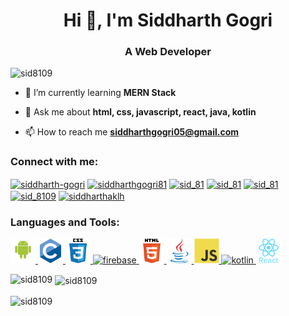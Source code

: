 <h1 align="center">Hi 👋, I'm Siddharth Gogri</h1>
<h3 align="center">A Web Developer</h3>

<p align="left"> <img src="https://komarev.com/ghpvc/?username=sid8109&label=Profile%20views&color=0e75b6&style=flat" alt="sid8109" /> </p>

- 🌱 I’m currently learning **MERN Stack**

- 💬 Ask me about **html, css, javascript, react, java, kotlin**

- 📫 How to reach me **siddharthgogri05@gmail.com**

<h3 align="left">Connect with me:</h3>
<p align="left">
<a href="https://linkedin.com/in/siddharth-gogri" target="blank"><img align="center" src="https://raw.githubusercontent.com/rahuldkjain/github-profile-readme-generator/master/src/images/icons/Social/linked-in-alt.svg" alt="siddharth-gogri" height="30" width="40" /></a>
<a href="https://instagram.com/siddharthgogri81" target="blank"><img align="center" src="https://raw.githubusercontent.com/rahuldkjain/github-profile-readme-generator/master/src/images/icons/Social/instagram.svg" alt="siddharthgogri81" height="30" width="40" /></a>
<a href="https://www.codechef.com/users/sid_81" target="blank"><img align="center" src="https://cdn.jsdelivr.net/npm/simple-icons@3.1.0/icons/codechef.svg" alt="sid_81" height="30" width="40" /></a>
<a href="https://www.hackerrank.com/sid_81" target="blank"><img align="center" src="https://raw.githubusercontent.com/rahuldkjain/github-profile-readme-generator/master/src/images/icons/Social/hackerrank.svg" alt="sid_81" height="30" width="40" /></a>
<a href="https://codeforces.com/profile/sid_81" target="blank"><img align="center" src="https://raw.githubusercontent.com/rahuldkjain/github-profile-readme-generator/master/src/images/icons/Social/codeforces.svg" alt="sid_81" height="30" width="40" /></a>
<a href="https://www.leetcode.com/sid_8109" target="blank"><img align="center" src="https://raw.githubusercontent.com/rahuldkjain/github-profile-readme-generator/master/src/images/icons/Social/leet-code.svg" alt="sid_8109" height="30" width="40" /></a>
<a href="https://auth.geeksforgeeks.org/user/siddharthaklh" target="blank"><img align="center" src="https://raw.githubusercontent.com/rahuldkjain/github-profile-readme-generator/master/src/images/icons/Social/geeks-for-geeks.svg" alt="siddharthaklh" height="30" width="40" /></a>
</p>

<h3 align="left">Languages and Tools:</h3>
<p align="left"> <a href="https://developer.android.com" target="_blank" rel="noreferrer"> <img src="https://raw.githubusercontent.com/devicons/devicon/master/icons/android/android-original-wordmark.svg" alt="android" width="40" height="40"/> </a> <a href="https://www.cprogramming.com/" target="_blank" rel="noreferrer"> <img src="https://raw.githubusercontent.com/devicons/devicon/master/icons/c/c-original.svg" alt="c" width="40" height="40"/> </a> <a href="https://www.w3schools.com/css/" target="_blank" rel="noreferrer"> <img src="https://raw.githubusercontent.com/devicons/devicon/master/icons/css3/css3-original-wordmark.svg" alt="css3" width="40" height="40"/> </a> <a href="https://firebase.google.com/" target="_blank" rel="noreferrer"> <img src="https://www.vectorlogo.zone/logos/firebase/firebase-icon.svg" alt="firebase" width="40" height="40"/> </a> <a href="https://www.w3.org/html/" target="_blank" rel="noreferrer"> <img src="https://raw.githubusercontent.com/devicons/devicon/master/icons/html5/html5-original-wordmark.svg" alt="html5" width="40" height="40"/> </a> <a href="https://www.java.com" target="_blank" rel="noreferrer"> <img src="https://raw.githubusercontent.com/devicons/devicon/master/icons/java/java-original.svg" alt="java" width="40" height="40"/> </a> <a href="https://developer.mozilla.org/en-US/docs/Web/JavaScript" target="_blank" rel="noreferrer"> <img src="https://raw.githubusercontent.com/devicons/devicon/master/icons/javascript/javascript-original.svg" alt="javascript" width="40" height="40"/> </a> <a href="https://kotlinlang.org" target="_blank" rel="noreferrer"> <img src="https://www.vectorlogo.zone/logos/kotlinlang/kotlinlang-icon.svg" alt="kotlin" width="40" height="40"/> </a> <a href="https://reactjs.org/" target="_blank" rel="noreferrer"> <img src="https://raw.githubusercontent.com/devicons/devicon/master/icons/react/react-original-wordmark.svg" alt="react" width="40" height="40"/> </a> </p>

<p><img align="left" src="https://github-readme-stats.vercel.app/api/top-langs?username=sid8109&show_icons=true&locale=en&layout=compact" alt="sid8109" /></p>

<p>&nbsp;<img align="center" src="https://github-readme-stats.vercel.app/api?username=sid8109&show_icons=true&locale=en" alt="sid8109" /></p>

<p><img align="center" src="https://github-readme-streak-stats.herokuapp.com/?user=sid8109&" alt="sid8109" /></p>
